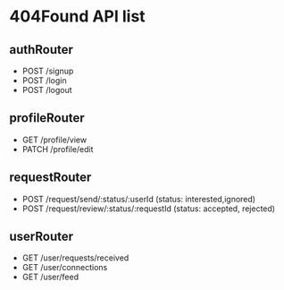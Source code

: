 # 404Found API list

## authRouter

- POST /signup
- POST /login
- POST /logout

## profileRouter

- GET /profile/view
- PATCH /profile/edit

## requestRouter

- POST /request/send/:status/:userId (status: interested,ignored)
- POST /request/review/:status/:requestId (status: accepted, rejected)

## userRouter

- GET /user/requests/received
- GET /user/connections
- GET /user/feed
